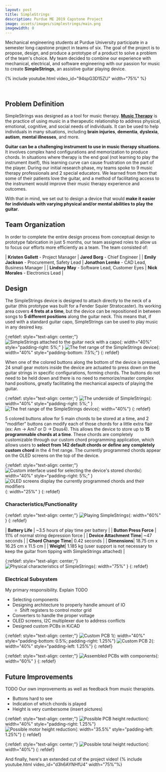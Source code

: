 ```yaml
---
layout: post
title: SimpleStrings
description: Purdue ME 2019 Capstone Project
image: assets/images/simplestrings/main.png
imagewidth: 0
---
```


Mechanical engineering students at Purdue University participate in a semester long capstone project in teams of six. The goal of the project is to propose, design, and produce a prototype of a product to solve a problem of the team's choice. My team decided to combine our experience with mechanical, electrical, and software engineering with our passion for music to create **SimpleStrings**, an assistive guitar playing device.


{% include youtube.html video_id="94spG3D15ZU" width="75%" %}

<br>



## Problem Definition
SimpleStrings was designed as a tool for music therapy. [**Music Therapy**](https://www.musictherapy.org/about/musictherapy/) is the practice of using music in a therapeutic relationship to address physical, emotional, cognitive, and social needs of individuals. It can be used to help individuals in many situations, including **brain injuries**, **dementia**, **dyslexia**, **autism**, **mental illnesses**, and more.

**Guitar can be a challenging instrument to use in music therapy situations**. It involves complex hand configurations and memorization to produce chords. In situations where therapy is the end goal (not learning to play the instrument itself), this learning curve can cause frustration on the part of the player. During our initial research phase, my teams spoke to 9 music therapy professionals and 2 special educators. We learned from them that some of their patients love the guitar, and a method of facilitating access to the instrument would improve their music therapy experience and outcomes.

With that in mind, we set out to design a device that would **make it easier for individuals with varying physical and/or mental abilities to play the guitar**.

## Team Organization
In order to complete the entire design process from conceptual design to prototype fabrication in just 5 months, our team assigned roles to allow us to focus our efforts more efficiently as a team. The team consisted of:

| **Kristen Gallett** - Project Manager | **Jared Borg** - Chief Engineer |
| **Emily Jackson** - Procurement, Safety Lead | **Jonathon Lemke** - CAD Lead, Business Manager |
| **Lindsey May** - Software Lead, Customer Eyes | **Nick Morales** - Electronics Lead |

## Design
The SimpleStrings device is designed to attach directly to the neck of a guitar (this prototype was built for a Fender Squier Stratocaster). Its working area covers **4 frets at a time**, but the device can be repositioned in between songs to **5 different positions** along the guitar neck. This means that, if used with a standard guitar capo, SimpleStrings can be used to play music in any desired key.

{:refdef: style="text-align: center;"}
![SimpleStrings attached to the guitar neck with a capo](/assets/images/simplestrings/simplestrings-with-capo.png){: width="40%" style="padding-right: 5%;" }
![The fret range of the SimpleStrings device](/assets/images/simplestrings/fret-range.png){: width="40%" style="padding-bottom: 7.5%;"}
{: refdef}

When one of the colored buttons along the bottom of the device is pressed, 24 small gear motors inside the device are actuated to press down on the guitar strings in specific configurations, forming chords. The buttons do not need to be held down and there is no need to memorize/master complex hand positions, greatly facilitating the mechanical aspects of playing the guitar.

{:refdef: style="text-align: center;"}
![The underside of SimpleStrings](/assets/images/simplestrings/undercarriage.png){: width="40%" style="padding-right: 5%;" }
![The fret range of the SimpleStrings device](/assets/images/simplestrings/micro-gearmotor.png){: width="40%"}
{: refdef}

5 colored buttons allow for 5 main chords to be stored at a time, and 2 "modifier" buttons can modify each of those chords for a little extra flair (ex: Am -> Am7 or D -> Dsus4). This allows the device to store up to **15 programmable chords at a time**. These chords are completely customizable through our custom chord programming application, which allows users to **select from 142 default chords or define any completely custom chord** in the 4 fret range. The currently programmed chords appear on the OLED screens on the top of the device.

{:refdef: style="text-align: center;"}
![Custom interface used for selecting the device's stored chords](/assets/images/simplestrings/chord-programming.png){: width="40%" style="padding-right: 5%;" }
![OLED screens display the currently programmed chords and their modifiers](/assets/images/simplestrings/oled-screens.png){: width="25%" }
{: refdef}

### Characteristics/Functionality

{:refdef: style="text-align: center;"}
![Playing SimpleStrings](/assets/images/simplestrings/playing-simplestrings-1.png){: width="60%" }
{: refdef}

| **Battery Life** | ~3.5 hours of play time per battery |
| **Button Press Force** | 11% of normal string depression force |
| **Device Attachment Time**| ~47 seconds |
| **Chord Change Time**| 0.42 seconds |
| **Dimensions**| 18.75 cm x 16.25 cm x 11.5 cm |
| **Weight**| 1.185 kg (user support is not necessary to keep the guitar from tipping with SimpleStrings attached) |

{:refdef: style="text-align: center;"}
![Physical characteristics of SimpleStrings](/assets/images/simplestrings/dimensions-and-weight.png){: width="75%" }
{: refdef}

### Electrical Subsystem
My primary responsibility. Explain TODO
- Selecting components
- Designing architecture to properly handle amount of IO
    - Shift registers to control motor grid
- Converters to handle the proper voltage
- OLED screens, I2C multiplexer due to address conflicts
- Designed custom PCBs in KiCAD

{:refdef: style="text-align: center;"}
![Custom PCB 1](/assets/images/simplestrings/board-i.png){: width="40%" style="padding-bottom: 0.5%; padding-right: 1.25%"}
![Custom PCB 2](/assets/images/simplestrings/board-ii.png){: width="40%" style="padding-left: 1.25%"}
{: refdef}

{:refdef: style="text-align: center;"}
![Assembled PCBs with components](/assets/images/simplestrings/assembled-electronics.jpg){: width="60%" }
{: refdef}


## Future Improvements
TODO
Our own improvements as well as feedback from music therapists.
- Buttons hard to see
- Indication of which chords is played
- Height is very cumbersome (insert pictures)

{:refdef: style="text-align: center;"}
![Possible PCB height reduction](/assets/images/simplestrings/pcb-height-reduction.png){: width="40%" style="padding-right: 1.25%"}
![Possible motor height reduction](/assets/images/simplestrings/motor-height-reduction.png){: width="35.5%" style="padding-left: 1.25%"}
{: refdef}

{:refdef: style="text-align: center;"}
![Possible total height reduction](/assets/images/simplestrings/total-height-reduction.png){: width="40%"}
{: refdef}


And finally, here's an extended cut of the project video!
{% include youtube.html video_id="d3h6AYNHfU4" width="75%"%}